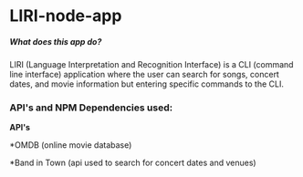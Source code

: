 # LIRI-node-app

##### What does this app do?

LIRI (Language Interpretation and Recognition Interface) is a CLI (command line interface) application where the user can search for songs, concert dates, and movie information but entering specific commands to the CLI.

### API's and NPM Dependencies used:

**API's**

*OMDB (online movie database)

*Band in Town (api used to search for concert dates and venues)